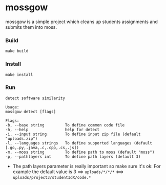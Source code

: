 # mossgow
mossgow is a simple project which cleans up students assignments and submits them into moss.
### Build
`make build`
### Install
`make install` 
### Run
```
detect software similarity 

Usage:
mossgow detect [flags]

Flags:
-b, --base string         To define common code file
-h, --help                help for detect
-i, --input string        To define input zip file (default "uploads.zip")
-l, --languages strings   To define supported languages (default [.go,.py,.java,.c,.cpp,.cs,.js])
-m, --moss string         To define path to moss (default "moss")
-p, --pathlayers int      To define path layers (default 3)
```

* The path layers parameter is really important so make sure it's ok:
For example the default value is 3 ==> `uploads/*/*/*` <==> `uploads/project3/studentIdX/code.*` 
